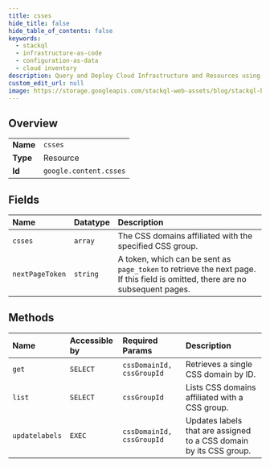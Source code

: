 ```yaml
---
title: csses
hide_title: false
hide_table_of_contents: false
keywords:
  - stackql
  - infrastructure-as-code
  - configuration-as-data
  - cloud inventory
description: Query and Deploy Cloud Infrastructure and Resources using SQL
custom_edit_url: null
image: https://storage.googleapis.com/stackql-web-assets/blog/stackql-blog-post-featured-image.png
---
```

  
    

## Overview
<table><tbody>
<tr><td><b>Name</b></td><td><code>csses</code></td></tr>
<tr><td><b>Type</b></td><td>Resource</td></tr>
<tr><td><b>Id</b></td><td><code>google.content.csses</code></td></tr>
</tbody></table>

## Fields
| Name | Datatype | Description |
|:-----|:---------|:------------|
| `csses` | `array` | The CSS domains affiliated with the specified CSS group. |
| `nextPageToken` | `string` | A token, which can be sent as `page_token` to retrieve the next page. If this field is omitted, there are no subsequent pages. |
## Methods
| Name | Accessible by | Required Params | Description |
|:-----|:--------------|:----------------|:------------|
| `get` | `SELECT` | `cssDomainId, cssGroupId` | Retrieves a single CSS domain by ID. |
| `list` | `SELECT` | `cssGroupId` | Lists CSS domains affiliated with a CSS group. |
| `updatelabels` | `EXEC` | `cssDomainId, cssGroupId` | Updates labels that are assigned to a CSS domain by its CSS group. |
